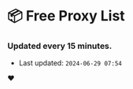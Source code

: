 # :package: Free Proxy List
### Updated every 15 minutes.

- Last updated: `2024-06-29 07:54`

:heart:
